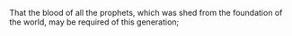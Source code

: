 That the blood of all the prophets, which was shed from the foundation of the world, may be required of this generation;
